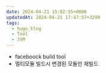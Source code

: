 ```yaml
---
date: 2024-04-21 15:02:55+0000
updatedAt: 2024-04-21 17:47:57+3290
tags:
  - hugo_blog
  - Tool
  - JVM
---
```

- faceboock build tool
- 멀티모듈 빌드시 변경된 모듈만 재빌드